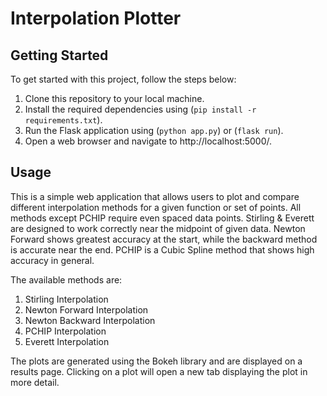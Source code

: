 # Interpolation Plotter

## Getting Started

To get started with this project, follow the steps below:

1. Clone this repository to your local machine.
2. Install the required dependencies using  (`pip install -r requirements.txt`).
3. Run the Flask application using (`python app.py`) or (`flask run`).
4. Open a web browser and navigate to http://localhost:5000/.

## Usage
This is a simple web application that allows users to plot and compare different interpolation methods for a given function or set of points. All methods except PCHIP require even spaced data points. Stirling & Everett are designed to work correctly near the midpoint of given data. Newton Forward shows greatest accuracy at the start, while the backward method is accurate near the end. PCHIP is a Cubic Spline method that shows high accuracy in general.

The available methods are:
1.    Stirling Interpolation
2.    Newton Forward Interpolation
3.    Newton Backward Interpolation
4.    PCHIP Interpolation
5.    Everett Interpolation

The plots are generated using the Bokeh library and are displayed on a results page. Clicking on a plot will open a new tab displaying the plot in more detail.
